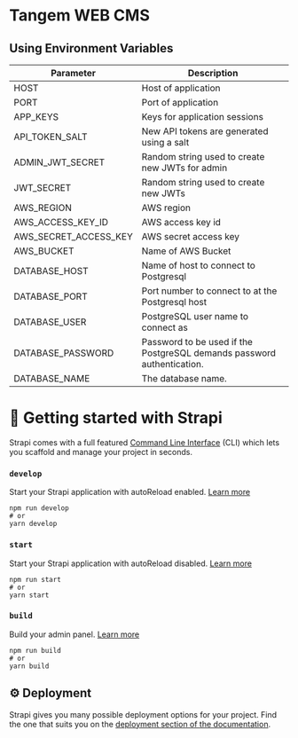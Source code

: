 # Tangem WEB CMS

## Using Environment Variables

| Parameter             | Description                                                            |
|-----------------------|------------------------------------------------------------------------|
| HOST                  | Host of application                                                    |
| PORT                  | Port of application                                                    |
| APP_KEYS              | Keys for application sessions                                          |
| API_TOKEN_SALT        | New API tokens are generated using a salt                              |
| ADMIN_JWT_SECRET      | Random string used to create new JWTs for admin                        |
| JWT_SECRET            | Random string used to create new JWTs                                  |
| AWS_REGION            | AWS region                                                             |
| AWS_ACCESS_KEY_ID     | AWS access key id                                                      |
| AWS_SECRET_ACCESS_KEY | AWS secret access key                                                  |
| AWS_BUCKET            | Name of AWS Bucket                                                     |
| DATABASE_HOST         | Name of host to connect to Postgresql                                  |
| DATABASE_PORT         | Port number to connect to at the Postgresql host                       |
| DATABASE_USER         | PostgreSQL user name to connect as                                     |
| DATABASE_PASSWORD     | Password to be used if the PostgreSQL demands password authentication. |
| DATABASE_NAME         | The database name.                                                     |

# 🚀 Getting started with Strapi

Strapi comes with a full featured [Command Line Interface](https://docs.strapi.io/developer-docs/latest/developer-resources/cli/CLI.html) (CLI) which lets you scaffold and manage your project in seconds.

### `develop`

Start your Strapi application with autoReload enabled. [Learn more](https://docs.strapi.io/developer-docs/latest/developer-resources/cli/CLI.html#strapi-develop)

```
npm run develop
# or
yarn develop
```

### `start`

Start your Strapi application with autoReload disabled. [Learn more](https://docs.strapi.io/developer-docs/latest/developer-resources/cli/CLI.html#strapi-start)

```
npm run start
# or
yarn start
```

### `build`

Build your admin panel. [Learn more](https://docs.strapi.io/developer-docs/latest/developer-resources/cli/CLI.html#strapi-build)

```
npm run build
# or
yarn build
```

## ⚙️ Deployment

Strapi gives you many possible deployment options for your project. Find the one that suits you on the [deployment section of the documentation](https://docs.strapi.io/developer-docs/latest/setup-deployment-guides/deployment.html).
